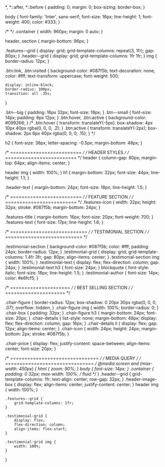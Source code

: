 *, *::after, *::before {
    padding: 0;
    margin: 0;
    box-sizing: border-box;
}

body {
    font-family: 'Inter', sans-serif;
    font-size: 16px;
    line-height: 1;
    font-weight: 400;
    color: #333;
}


/*  */
.container {
    width: 960px;
    margin: 0 auto;
}

header, section {
    margin-bottom: 96px;
}

.features--grid {
    display: grid;
    grid-template-columns: repeat(3, 1fr);
    gap: 80px;
}
.header--grid {
    display: grid;
    grid-template-columns: 1fr 1fr;
}
img {
    border-radius: 12px;
}

.btn:link, .btn:visited {
    background-color: #087f5b;
    text-decoration: none;
    color: #fff;
    text-transform: uppercase;
    font-weight: 500;

    display: inline-block;
    border-radius: 100px;
    transition: all .35s;
}

.btn--big {
    padding: 16px 32px;
    font-size: 18px;
}
.btn--small {
    font-size: 14px;
    padding: 8px 12px;
}
.btn:hover, .btn:active {
    background-color: #099268;
}
/* .btn:hover {
    transform: translateY(-5px);
    box-shadow: 4px 10px 40px rgba(0, 0, 0, .2);
}
.btn:active {
    transform: translateY(-2px);
    box-shadow: 2px 6px 40px rgba(0, 0, 0, .15);
} */

h2 {
    font-size: 36px;
    letter-spacing: -0.5px;
    margin-bottom: 48px;
}

/* ========================= */
/* HEADER STYLES */
/* ========================= */
header {
    column-gap: 80px;
    margin-top: 64px;
    align-items: center;
}

header img {
    width: 100%;
}
h1 {
    margin-bottom: 32px;
    font-size: 44px;
    line-height: 1.1;
}

.header-text {
    margin-bottom: 24px;
    font-size: 18px;
    line-height: 1.5;
}


/* ========================= */
/* FEATURE SECTION */
/* ========================= */
.features-icon {
    width: 32px;
    height: 32px;
    stroke: #087f5b;
    margin-bottom: 24px;
}

.features-title {
    margin-bottom: 16px;
    font-size: 20px;
    font-weight: 700;
}
.features-text {
    font-size: 17px;
    line-height: 1.6;
}



/* =========================== */
/* TESTIMONIAL SECTION */
/* =========================== */

.testimonial-section {
    background-color: #087f5b;
    color: #fff;
    padding: 24px;
    border-radius: 12px;
}
.testimonial-grid {
    display: grid;
    grid-template-columns: 1.4fr 3fr;
    gap: 80px;
    align-items: center;
}
.testimonial-section img {
    width: 100%;
}
.testimonial-text {
    display: flex;
    flex-direction: column;
    gap: 24px;
}
.testimonial-text h3 {
    font-size: 24px;
}
blockquote {
    font-style: italic;
    font-size: 18px;
    line-height: 1.5;
}
.testimonial-author {
    font-size: 14px;
    color: #e6fcf5;
}


/* ===================== */
/* BEST SELLING SECTION */
/* ===================== */

.chair-figure {
    border-radius: 12px;
    box-shadow: 0 20px 30px rgba(0, 0, 0, .07);
    overflow: hidden;
}
.chair-figure img {
    width: 100%;
    border-radius: 0;
}
.chair-box {
    padding: 32px;
}
.chair-figure h3 {
    margin-bottom: 24px;
    font-size: 20px;
}
.chair-details {
    list-style: none;
    margin-bottom: 48px;
    display: flex;
    flex-direction: column;
    gap: 16px;
}
.chair-details li {
    display: flex;
    gap: 12px;
    align-items: center;
}
.chair-icon {
    width: 24px;
    height: 24px;
    margin-bottom: 2px;
    stroke: #087f5b;
}

.chair-price {
    display: flex;
    justify-content: space-between;
    align-items: center;
    font-size: 20px;
}


/* =============================== */
/* MEDIA QUERY */
/* =============================== */
@media screen and (max-width: 450px) {
    html {
        zoom: 90%;
    }
    body {
        font-size: 14px;
    }
    .container {
        padding: 0 32px;
        max-width: 100%; /* fluid */
    }
    .header--grid {
        grid-template-columns: 1fr;
        text-align: center;
        row-gap: 32px;
    }
    .header-image-box {
        display: flex;
        align-items: center;
        justify-content: center;
    }
    header img {
        width: 100%;
    }

    .features--grid {
        grid-template-columns: 1fr;
    }

    .testimonial-grid {
        display: flex;
        flex-direction: column;
        align-items: flex-start;
    }

    .testimonial-grid img {
        width: 100%;
    }
}

